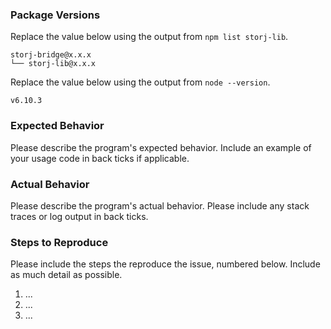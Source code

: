 ### Package Versions

Replace the value below using the output from `npm list storj-lib`.

```
storj-bridge@x.x.x
└── storj-lib@x.x.x
```

Replace the value below using the output from `node --version`.

```
v6.10.3
```

### Expected Behavior

Please describe the program's expected behavior. Include an example of your
usage code in back ticks if applicable.



### Actual Behavior

Please describe the program's actual behavior. Please include any stack traces
or log output in back ticks.



### Steps to Reproduce

Please include the steps the reproduce the issue, numbered below. Include as
much detail as possible.

1. ...
2. ...
3. ...

